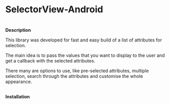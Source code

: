 # SelectorView-Android
# 
**Description**

This library was developed for fast and easy build of a list of attributes for selection.

The main idea is to pass the values that you want to display to the user and get a callback with the selected attributes.

There many are options to use, like pre-selected attributes, multiple selection, search through the attributes and customise
the whole appearance. 
## 

**Installation**
